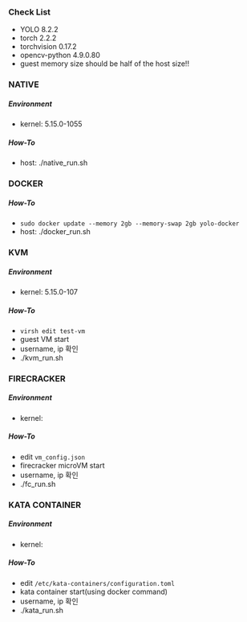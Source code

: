 ### Check List
- YOLO 8.2.2
- torch 2.2.2
- torchvision 0.17.2
- opencv-python 4.9.0.80
- guest memory size should be half of the host size!!

### NATIVE
##### Environment
- kernel: 5.15.0-1055
##### How-To
- host: ./native_run.sh

### DOCKER
##### How-To
- `sudo docker update --memory 2gb --memory-swap 2gb yolo-docker`
- host: ./docker_run.sh

### KVM
##### Environment
- kernel: 5.15.0-107
##### How-To
- `virsh edit test-vm`
- guest VM start
- username, ip 확인
- ./kvm_run.sh
  
### FIRECRACKER
##### Environment
- kernel:
##### How-To
- edit `vm_config.json`
- firecracker microVM start
- username, ip 확인
- ./fc_run.sh

### KATA CONTAINER
##### Environment
- kernel:
##### How-To
- edit `/etc/kata-containers/configuration.toml`
- kata container start(using docker command)
- username, ip 확인
- ./kata_run.sh
